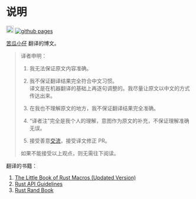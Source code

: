 # 说明

[<img alt="github" src="https://img.shields.io/github/license/zjp-CN/translation?color=blue" height="20">](https://github.com/zjp-CN/translation)
[![github pages](https://github.com/zjp-CN/translation/actions/workflows/deploy.yml/badge.svg)](https://github.com/zjp-CN/translation/actions/workflows/deploy.yml)

[苦瓜小仔](https://github.com/zjp-CN) 翻译的博文。

> 译者申明：
> 
> 1. 我无法保证原文内容准确。
>
> 2. 我不保证翻译结果完全符合中文习惯。\
>    译文是在机器翻译的基础上再逐句调整的。我尽量让原文以中文的方式传达出来。
>
> 3. 在我也不理解原文的地方，我不保证翻译结果完全准确。
>
> 4. “译者注”完全是我个人的理解，意图作为原文的补充，不保证理解准确无误。
>
> 5. 接受善意[交流](https://github.com/zjp-CN/translation/issues)，接受译文修正 PR。
>
> 如果不能接受以上观点，则无需往下阅读。

翻译的书籍：

1. [The Little Book of Rust Macros (Updated Version)](https://github.com/zjp-CN/tlborm)
2. [Rust API Guidelines](https://github.com/zjp-CN/api-guidelines)
3. [Rust Rand Book](https://github.com/zjp-CN/Rust-Rand-Book-zh) 
